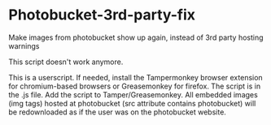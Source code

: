 # Photobucket-3rd-party-fix
Make images from photobucket show up again, instead of 3rd party hosting warnings

This script doesn't work anymore.

This is a userscript. If needed, install the Tampermonkey browser extension for chromium-based browsers or Greasemonkey for firefox. The script is in the .js file. Add the script to Tamper/Greasemonkey. All embedded images (img tags) hosted at photobucket (src attribute contains photobucket) will be redownloaded as if the user was on the photobucket website.
